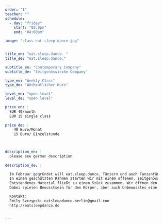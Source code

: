 ```yaml
---
order: "1"
teacher: ""
schedule:
  - day: "friday"
    start: "02:0pm"
    end: "04:00pm"

image: "class-eat-sleep-dance.jpg"


title_en: "eat.sleep.dance. "
title_de: "eat.sleep.dance."

subtitle_en: "Contemporary Company"
subtitle_de: "Zeitgenössische Company"

type_en: "Weekly Class"
type_de: "Wöchentlicher Kurs"

level_en: "open level"
level_de: "open level"

price_en: |
  EUR 40/month  
  EUR 15 single class
  
price_de: |
    40 Euro/Monat  
    15 Euro/ Einzelstunde


  
description_en: |
  please see german description
 
description_de: |

  Im Februar gegründet will eat.sleep.dance. Tänzern und auch Tanzanfängern einen Raum bieten sich kreativ auszuleben, sich mit sich selbst zu verbinden und zu experimentieren.   
  In einem geschützten Rahmen starten wir mit einem offenen, zeitgenössischen Warm-Up, gefolgt von wenigen Technikkombinationen, bevor wir zu Improvisationen übergehen.  
  Entstandenes Material fließt zu einem Stück zusammen. Wir öffnen den Raum für offenes, freies Kreativ-Sein.   
  Dabei spielen Bewusstsein für den Körper, aber auch Unbewusstes eine Rolle.  

  Kontakt:   
  Emily Szczypski eatsleepdance.berlin@gmail.com    
  http://eatsleepdance.de


---
```

